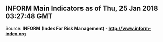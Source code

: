 ## INFORM Main Indicators as of Thu, 25 Jan 2018 03:27:48 GMT

Source: **INFORM (Index For Risk Management) - http://www.inform-index.org**